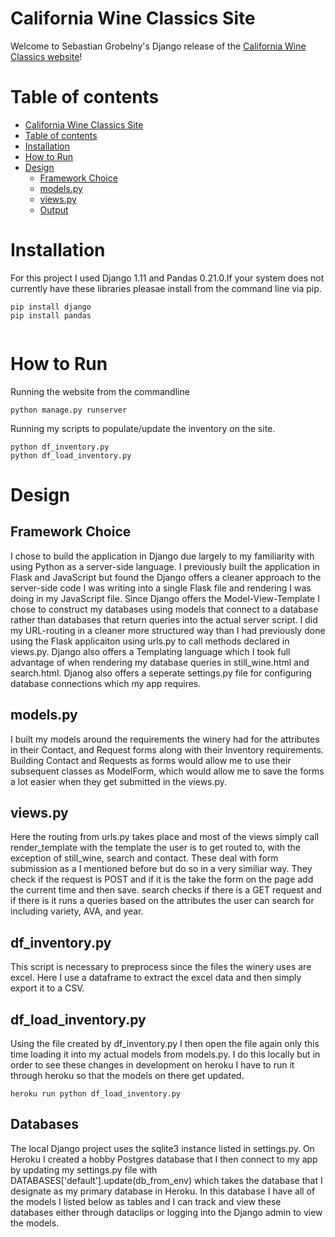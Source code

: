 California Wine Classics Site
=================
 
Welcome to Sebastian Grobelny's Django release of the [California Wine Classics website](#https://californiawineclassics.herokuapp.com/)!

Table of contents
=================

  * [California Wine Classics Site](#california-wine-classics-site)
  * [Table of contents](#table-of-contents)
  * [Installation](#installation)
  * [How to Run](#how-to-run)
  * [Design](#design)
    * [Framework Choice](#framework-choice)
    * [models.py](#models.py)
    * [views.py](#views.py)
    * [Output](#output)


 
Installation
============
For this project I used Django 1.11 and Pandas 0.21.0.If your system does not currently have these libraries pleasae install from the command line via pip.
```
pip install django
pip install pandas


```
 
 
 
How to Run
==========

Running the website from the commandline 
```
python manage.py runserver
```
Running my scripts to populate/update the inventory on the site. 

```
python df_inventory.py
python df_load_inventory.py
```

Design
======

Framework Choice
----------------
I chose to build the application in Django due largely to my familiarity with using Python as a server-side language. I previously built the application in Flask and JavaScript but found the Django offers a cleaner approach to the server-side code I was writing into a single Flask file and rendering I was doing in my JavaScript file.  Since Django offers the Model-View-Template I chose to construct my databases using models that connect to a database rather than databases that return queries into the actual server script. I did my URL-routing in a cleaner more structured way than I had previously done using the Flask applicaiton using urls.py to call methods declared in views.py. Django also offers a Templating language which I took full advantage of when rendering my database queries in still_wine.html and search.html. Djanog also offers a seperate settings.py file for configuring database connections which my app requires.

models.py
----------
I built my models around the requirements the winery had for the attributes in their Contact, and Request forms along with their Inventory requirements. Building Contact and Requests as forms would allow me to use their subsequent classes as ModelForm, which would allow me to save the forms a lot easier when they get submitted in the views.py.


views.py
----------
Here the routing from urls.py takes place and most of the views simply call render_template with the template the user is to get routed to, with the exception of still_wine, search and contact. These deal with form submission as a I mentioned before but do so in a very similiar way. They check if the request is POST and if it is the take the form on the page add the current time and then save. search checks if there is a GET request and if there is it runs a queries based on the attributes the user can search for including variety, AVA, and year. 

df_inventory.py
---------------
This script is necessary to preprocess since the files the winery uses are excel. Here I use a dataframe to extract the excel data and then simply export it to a CSV.

df_load_inventory.py
--------------------
Using the file created by df_inventory.py I then open the file again only this time loading it into my actual models from models.py. I do this locally but in order to see these changes in development on heroku I have to run it through heroku so that the models on there get updated.

```
heroku run python df_load_inventory.py
```

Databases
---------
The local Django project uses the sqlite3 instance listed in settings.py. On Heroku I created a hobby Postgres database that I then connect to my app by updating my settings.py file with DATABASES['default'].update(db_from_env) which takes the database that I designate as my primary database in Heroku. In this database I have all of the models I listed below as tables and I can track and view these databases either through dataclips or logging into the Django admin to view the models.


